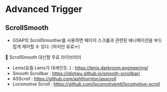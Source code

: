 # Advanced Trigger

## ScrollSmooth

- GSAP의 ScrollSmoother를 사용하면 페이지 스크롤과 관련된 애니메이션을 부드럽게 제어할 수 있다. (하지만 유료ㅠ)

🧨 ScrollSmooth 대신할 무료 라이브러리

- Lenis(요즘 Lenis가 대세인듯..) : https://lenis.darkroom.engineering/
- Smooth Scrollbar : https://idiotwu.github.io/smooth-scrollbar/
- ASScroll : https://github.com/ashthornton/asscroll
- Locomotive Scroll : https://github.com/locomotivemtl/locomotive-scroll
